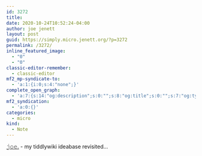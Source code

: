 ```yaml
---
id: 3272
title: 
date: 2020-10-24T10:52:24-04:00
author: joe jenett
layout: post
guid: https://simply.micro.jenett.org/?p=3272
permalink: /3272/
inline_featured_image:
  - "0"
  - "0"
classic-editor-remember:
  - classic-editor
mf2_mp-syndicate-to:
  - 'a:1:{i:0;s:4:"none";}'
complete_open_graph:
  - 'a:7:{s:14:"og:description";s:0:"";s:8:"og:title";s:0:"";s:7:"og:type";s:0:"";s:12:"twitter:card";s:7:"summary";s:15:"twitter:creator";s:0:"";s:19:"twitter:description";s:0:"";s:8:"og:image";s:0:"";}'
mf2_syndication:
  - 'a:0:{}'
categories:
  - micro
kind:
  - Note
---
```

[𝚓𝚘𝚎.](https://joe.jenett.org/ "𝚓𝚘𝚎.") - my tiddlywiki ideabase revisited...